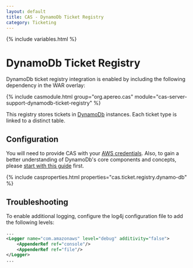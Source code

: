 ```yaml
---
layout: default
title: CAS - DynamoDb Ticket Registry
category: Ticketing
---
```


{% include variables.html %}

# DynamoDb Ticket Registry

DynamoDb ticket registry integration is enabled by including the following dependency in the WAR overlay:

{% include casmodule.html group="org.apereo.cas" module="cas-server-support-dynamodb-ticket-registry" %}

This registry stores tickets in [DynamoDb](https://aws.amazon.com/dynamodb/) instances. 
Each ticket type is linked to a distinct table.

## Configuration

You will need to provide CAS with your [AWS credentials](https://aws.amazon.com/console/). Also, to gain a better understanding
of DynamoDb's core components and concepts, please [start with this guide](http://docs.aws.amazon.com/amazondynamodb/latest/developerguide/Introduction.html) first.

{% include casproperties.html properties="cas.ticket.registry.dynamo-db" %}

## Troubleshooting

To enable additional logging, configure the log4j configuration file to add the following levels:

```xml
...
<Logger name="com.amazonaws" level="debug" additivity="false">
    <AppenderRef ref="console"/>
    <AppenderRef ref="file"/>
</Logger>
...
```
